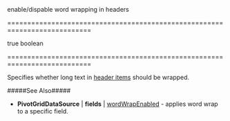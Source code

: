<!--**
/*-------------------------------------------
    Auto-generated file. Do not modify.
-------------------------------------------

**-->
<!--d-->enable/dispable word wrapping in headers<!--/d-->
===========================================================================
<!--default-->true<!--/default-->
<!--type-->boolean<!--/type-->
===========================================================================

<!--shortDescription-->
Specifies whether long text in [header items](/Documentation/Guide/UI_Widgets/Pivot_Grid/Visual_Elements/#Headers) should be wrapped.
<!--/shortDescription-->

<!--fullDescription-->
#####See Also#####
- **PivotGridDataSource** | **fields** | [wordWrapEnabled](/Documentation/ApiReference/Data_Layer/PivotGridDataSource/Configuration/fields/#wordWrapEnabled) - applies word wrap to a specific field.
<!--/fullDescription-->